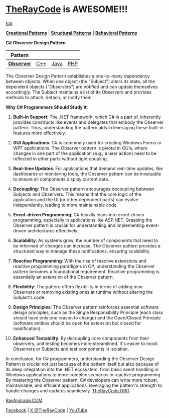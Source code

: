 # [TheRayCode](../../../README.md) is AWESOME!!!

[top](../README.md)

**[Creational Patterns](../../Creational/README.md)** | **[Structural Patterns](../../Structural/README.md)** | **[Behavioral Patterns](../README.md)**

**C# Observer Design Pattern**

|Pattern|   |   |   |
|---|---|---|---|
| [**Observer**](README.md) | [C++](../../../CPP/Behavioral/Observer/README.md) | [Java](../../../Java/Behavioral/Observer/README.md) | [PHP](../../../PHP/Behavioral/Observer/README.md) |

The Observer Design Pattern establishes a one-to-many dependency between objects. When one object (the "Subject") alters its state, all the dependent objects ("Observers") are notified and can update themselves accordingly. The Subject maintains a list of its Observers and provides methods to attach, detach, or notify them.

**Why C# Programmers Should Study It**:

1. **Built-in Support**: The .NET framework, which C# is a part of, inherently provides constructs like events and delegates that embody the Observer pattern. Thus, understanding the pattern aids in leveraging these built-in features more effectively.

2. **GUI Applications**: C# is commonly used for creating Windows Forms or WPF applications. The Observer pattern is pivotal in GUIs, where changes in one part of the application (e.g., a user action) need to be reflected in other parts without tight coupling.

3. **Real-time Updates**: For applications that demand real-time updates, like dashboards or monitoring tools, the Observer pattern can be invaluable to ensure all components display current data.

4. **Decoupling**: The Observer pattern encourages decoupling between Subjects and Observers. This means that the core logic of the application and the UI (or other dependent parts) can evolve independently, leading to more maintainable code.

5. **Event-driven Programming**: C# heavily leans into event-driven programming, especially in applications like ASP.NET. Grasping the Observer pattern is crucial for understanding and implementing event-driven architectures effectively.

6. **Scalability**: As systems grow, the number of components that need to be informed of changes can increase. The Observer pattern provides a structured way to manage these notifications, ensuring scalability.

7. **Reactive Programming**: With the rise of reactive extensions and reactive programming paradigms in C#, understanding the Observer pattern becomes a foundational requirement. Reactive programming is essentially an extension of the Observer pattern.

8. **Flexibility**: The pattern offers flexibility in terms of adding new Observers or removing existing ones at runtime without altering the Subject's code.

9. **Design Principles**: The Observer pattern reinforces essential software design principles, such as the Single Responsibility Principle (each class should have only one reason to change) and the Open/Closed Principle (software entities should be open for extension but closed for modification).

10. **Enhanced Testability**: By decoupling core components from their observers, unit testing becomes more streamlined. It's easier to mock Observers or Subjects and test components in isolation.

In conclusion, for C# programmers, understanding the Observer Design Pattern is crucial not just because of the pattern itself but also because of its deep integration into the .NET ecosystem, from basic event handling in Windows applications to more complex scenarios in reactive programming. By mastering the Observer pattern, C# developers can write more robust, maintainable, and efficient applications, leveraging the pattern's strength to handle changes and updates seamlessly.
[TheRayCode.ORG](https://www.TheRayCode.org)

[RayAndrade.COM](https://www.RayAndrade.com)

[Facebook](https://www.facebook.com/TheRayCode/) | [X @TheRayCode](https://www.x.com/TheRayCode/) | [YouTube](https://www.youtube.com/TheRayCode/)
                                                                     
